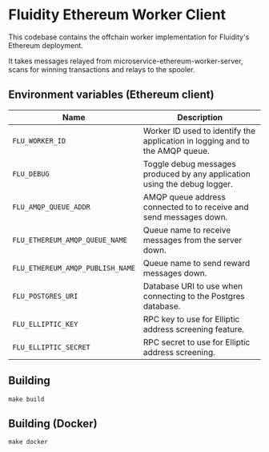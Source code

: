 
# Fluidity Ethereum Worker Client

This codebase contains the offchain worker implementation for Fluidity's
Ethereum deployment.

It takes messages relayed from microservice-ethereum-worker-server, scans for
winning transactions and relays to the spooler.

## Environment variables (Ethereum client)

|               Name                |                                  Description                                  |
|-----------------------------------|-------------------------------------------------------------------------------|
| `FLU_WORKER_ID`                   | Worker ID used to identify the application in logging and to the AMQP queue.  |
| `FLU_DEBUG`                       | Toggle debug messages produced by any application using the debug logger.     |
| `FLU_AMQP_QUEUE_ADDR`             | AMQP queue address connected to to receive and send messages down.            |
| `FLU_ETHEREUM_AMQP_QUEUE_NAME`    | Queue name to receive messages from the server down.                          |
| `FLU_ETHEREUM_AMQP_PUBLISH_NAME`  | Queue name to send reward messages down.                                      |
| `FLU_POSTGRES_URI`                | Database URI to use when connecting to the Postgres database.                 |
| `FLU_ELLIPTIC_KEY`                | RPC key to use for Elliptic address screening feature.                        |
| `FLU_ELLIPTIC_SECRET`             | RPC secret to use for Elliptic address screening.                             |

## Building

	make build

## Building (Docker)

	make docker
